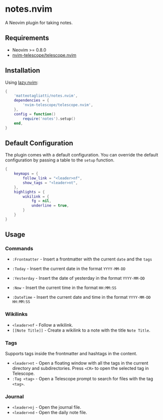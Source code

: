 # notes.nvim

A Neovim plugin for taking notes.

## Requirements

- Neovim >= 0.8.0
- [nvim-telescope/telescope.nvim](https://github.com/nvim-telescope/telescope.nvim)

## Installation

Using [lazy.nvim](https://github.com/folke/lazy.nvim):

```lua
{
    'matteotagliatti/notes.nvim',
    dependencies = {
        'nvim-telescope/telescope.nvim',
    },
    config = function()
        require('notes').setup()
    end,
}
```

## Default Configuration

The plugin comes with a default configuration. You can override the default configuration by passing a table to the `setup` function.

```lua
{
    keymaps = {
        follow_link = "<leader>nf",
        show_tags = "<leader>nt",
    },
    highlights = {
        wikilink = {
            fg = nil,
            underline = true,
        }
    }
}
```

## Usage

### Commands

- `:Frontmatter` - Insert a frontmatter with the current `date` and the `tags`

- `:Today` - Insert the current date in the format `YYYY-MM-DD`
- `:Yesterday` - Insert the date of yesterday in the format `YYYY-MM-DD`
- `:Now` - Insert the current time in the format `HH:MM:SS`
- `:DateTime` - Insert the current date and time in the format `YYYY-MM-DD HH:MM:SS`

### Wikilinks

- `<leader>nf` - Follow a wikilink.
- `[[Note Title]]` - Create a wikilink to a note with the title `Note Title`.

### Tags

Supports tags inside the frontmatter and hashtags in the content.

- `<leader>nt` - Open a floating window with all the tags in the current directory and subdirectories. Press `<CR>` to open the selected tag in Telescope.
- `:Tag <tag>` - Open a Telescope prompt to search for files with the tag `<tag>`.

### Journal

- `<leader>nj` - Open the journal file.
- `<leader>nd` - Open the daily note file.
